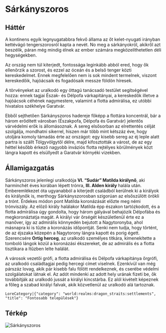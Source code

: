# Sárkányszoros

## Háttér

A kontinens egyik legnyugatabbra fekvő állama az őt kelet-nyugati irányban kettévágó tengerszorosról kapta a nevét. No meg a sárkányokról, akikről azt beszélik, páran még mindig élnek az ember számára megközelíthetetlen déli hegységekben.

Az ország nem túl kiterjedt, fontossága leginkább abból ered, hogy ők ellenőrzik a szorost, és ezzel az óceán és a belső tenger közti kereskedelmet. Ennek megfelelően nem is sok mindent termelnek, viszont kereskedőik, hajóácsaik és fogadósaik messze földön híresek.

A törvényeket az uralkodó egy öttagú tanácsadó testület segítségével hozza: ennek tagjai Észak- és Délpofa várkapitányai, a kereskedők illetve a hajóácsok céhének nagymestere, valamint a flotta admirálisa, ez utóbbi hivatalos székhelye Garatvár.

Ebből sejthetően Sárkányszoros hadereje főképp a flottára koncentrál, bár a három erődített városban (Északpofa, Délpofa és Garatvár) jelentős várvédelmi erők is állomásoznak. A sereg elsősorban az elrettentés célját szolgálja, mondhatni sikerrel, hiszen már több mint kétszáz éve, hogy utoljára komoly támadás érte az országot: egy kisebb sereg az éj leple alatt partra is szállt Tölgyvölgytől délre, majd kifosztották a várost, de az egy héttel később érkező nagyobb inváziós flotta rejtélyes körülmények közt lángra kapott és elsüllyedt a Garatvár környéki vizekben.

## Államigazgatás

Sárkányszoros jelenlegi uralkodója **VI. “Sudár” Matilda királynő**, aki harminchét éves korában lépett trónra, **III. Alden király** halála után. Emberemlékezet óta ugyanabból a kiterjedt családból kerülnek ki a királyok és királynők is, merthogy Sárkányszorosban szigorúan az elsőszülött örökli a trónt. Érdekes módon pont Matilda koronázását előzte meg némi trónviszály. Az előző király halálakor Matilda épp északon tartózkodott, és a flotta admirálisa úgy gondolta, hogy három gályával behajózik Délpofába és megkoronáztatja magát. A királyi vár őrségét készületlenül érte ez a manőver, így az admirális könnyedén bejutott a Nagytoronyba, ahol másnapra ki is tűzte a koronázás időpontját. Senki nem tudja, hogy tõrtént, de az éjszaka közepén a Nagytorony lángra kapott és porig égett. Szerencsére **Ortig herceg**, az uralkodó személyes titkára, kimenekítette a tomboló lángok közül a koronázási ékszereket, de az admirális és a flotta tisztikara a ltűzben lelte halálát.

A városok vezetői grófi, a flotta admirálisa és Délpofa várkapitánya őrgrófi, az uralkodó családtagjai pedig hercegi címet viselnek. Ezenkívül van még párszáz lovag, akik pár kisebb falu fölött rendelkeznek, és cserébe védelmi szolgálatokat látnak el. Az adót mindenki az adott hely urának fizeti be, ők továbbítják az uralkodó jussát a királyi kincstárba. Ez alól kivételt képeznek a főleg a szabad királyi falvak, akik közvetlenül az uralkodó alá tartoznak.

`LoreCategory|{"category": "world:realms:dragon_straits:settlements", "title": "Fontosabb települések"}`

## Térkép

![Sárkányszoros](/assets/lore/maps/dragon_strait_hu.png)
